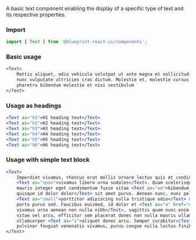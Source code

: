 A basic text component enabling the display of a specific type of text and its respective properties.

### Import
```jsx static
import { Text } from '@blueprint-react-ui/components';
```

### Basic usage
```jsx
<Text>
    Mattis aliquet, odio vehicula volutpat ut ante magna et sollicitudin, 
    nunc vulputate ultricies cras dictum. Molestie et, molestie cursus 
    pharetra bibendum molestie et nisi vestibulum
</Text>
```

### Usage as headings
```jsx { "props": { "className": "checks" } }
<Text as="h1">H1 heading text</Text>
<Text as="h2">H2 heading text</Text>
<Text as="h3">H3 heading text</Text>
<Text as="h4">H4 heading text</Text>
<Text as="h5">H5 heading text</Text>
<Text as="h6">H6 heading text</Text>
```

### Usage with simple text block
```jsx { "props": { "className": "checks" } }
<Text>
    Imperdiet vivamus, rhoncus erat mollis ornare lectus quis et condimentum proin, 
    <Text as="span">vivamus libero urna sodales</Text>. Quam scelerisque, ut nisl 
    mauris integer eget condimentum fusce vitae <Text as="em">bibendum lectus, 
    quisque id dolor dolor</Text> sit amet purus. Aenean nunc, nunc pellentesque 
    <Text as="small">porttitor adipiscing nulla tristique odio</Text> morbi, ligula 
    porta purus sed. Faucibus euismod, id dolor et <Text as="a" href="#">vehicula 
    vivamus urna aenean non nulla nibh</Text>, sagittis quam nunc enim in. Fusce 
    vitae vel arcu, efficitur sem placerat donec non nulla mauris ullamcorper, 
    ullamcorper <Text as="s">aliquet donec arcu. Semper curabitur</Text> eget  
    pulvinar feugiat venenatis vivamus, purus congue nulla luctus finibus.
</Text>
```
